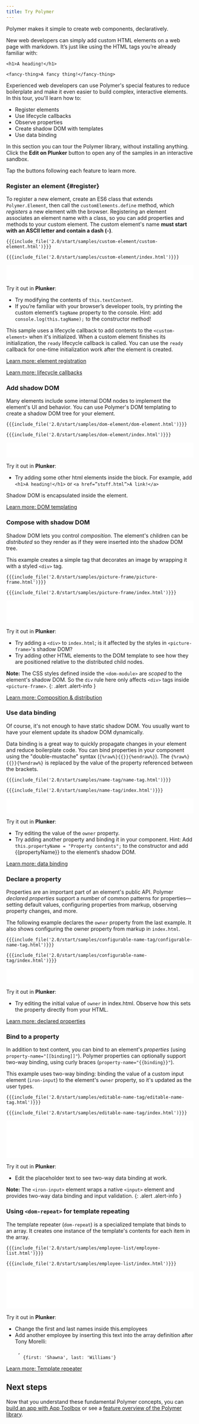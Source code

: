 ```yaml
---
title: Try Polymer
---
```


<!-- toc -->

Polymer makes it simple to create web components, declaratively.

New web developers can simply add custom HTML elements on a web page with markdown. It’s just like using the HTML tags you’re already familiar with:

<pre><code>&lt;h1&gt;A heading!&lt;/h1&gt;</code></pre>

<pre><code>&lt;fancy-thing&gt;A fancy thing!&lt;/fancy-thing&gt;</code></pre>


Experienced web developers can use Polymer's special features to reduce boilerplate
and make it even easier to build complex, interactive elements. In this tour, you'll
learn how to:

- Register elements
- Use lifecycle callbacks
- Observe properties
- Create shadow DOM with templates
- Use data binding

In this section you can tour the Polymer library,
without installing anything. Click the **Edit on Plunker** button to open any
of the samples in an interactive sandbox.

Tap the buttons following each feature to learn more.

### Register an element {#register}

To register a new element, create an ES6 class that extends
`Polymer.Element`, then call the `customElements.define` method, which
_registers_ a new element with the browser. Registering an element associates
an element name with a class, so you can add properties and methods to your custom
element. The custom element's name **must start with an ASCII letter and
contain a dash (-)**.

<demo-tabs selected="0" name="qt-1-register" src="http://plnkr.co/edit/ScvcB4?p=preview">
  <demo-tab heading="custom-element.html">
<pre><code>{{{include_file('2.0/start/samples/custom-element/custom-element.html')}}}</code></pre>
  </demo-tab>
  <demo-tab heading="index.html">
<pre><code>{{{include_file('2.0/start/samples/custom-element/index.html')}}}</code></pre>
  </demo-tab>

  <iframe frameborder="0" src="samples/custom-element/index.html" width="100%" height="40"></iframe>
</demo-tabs>

Try it out in **Plunker**:
* Try modifying the contents of `this.textContent`. 
* If you’re familiar with your browser’s developer tools, try printing the
  custom element’s `tagName` property to the console. 
  Hint: add `console.log(this.tagName);` to the constructor method!

This sample uses a lifecycle callback
to add contents to the `<custom-element>` when it's initialized.
When a custom element finishes its initialization, the `ready` lifecycle callback is called.
You can use the `ready` callback for one-time initialization work after the element is created.

<p><a href="/{{{polymer_version_dir}}}/docs/devguide/registering-elements" class="blue-button">
  Learn more: element registration
</a></p>

<p><a href="/{{{polymer_version_dir}}}/docs/devguide/registering-elements#lifecycle-callbacks" class="blue-button">
  Learn more: lifecycle callbacks
</a></p>

### Add shadow DOM

Many elements include some internal DOM nodes to implement the element's UI and behavior.
You can use Polymer's DOM templating to create a shadow DOM tree for your element.

<demo-tabs selected="0" name="qt-2-shadow-dom" src="http://plnkr.co/edit/DaiLYY?p=preview">
  <demo-tab heading="dom-element.html">
<pre><code>{{{include_file('2.0/start/samples/dom-element/dom-element.html')}}}</code></pre>
  </demo-tab>
  <demo-tab heading="index.html">
<pre><code>{{{include_file('2.0/start/samples/dom-element/index.html')}}}</code></pre>
  </demo-tab>

  <iframe frameborder="0" src="samples/dom-element/index.html" width="100%" height="40"></iframe>
</demo-tabs>

Try it out in **Plunker**:
* Try adding some other html elements inside the <template></template> block. For example, add `<h1>A heading!</h1>` or `<a href=”stuff.html”>A link!</a>`

Shadow DOM is encapsulated inside the element.

<p><a href="/{{{polymer_version_dir}}}/docs/devguide/dom-template" class="blue-button">Learn more: DOM templating</a></p>

### Compose with shadow DOM

Shadow DOM lets you control _composition_. The element's children can be _distributed_
so they render as if they were inserted into the shadow DOM tree.

This example creates a simple tag that decorates an image by wrapping it
with a styled `<div>` tag.

<demo-tabs selected="0" name="qt-3-compose" src="http://plnkr.co/edit/BzgJBN?p=preview">
  <demo-tab heading="picture-frame.html">
<pre><code>{{{include_file('2.0/start/samples/picture-frame/picture-frame.html')}}}</code></pre>
  </demo-tab>
  <demo-tab heading="index.html">
<pre><code>{{{include_file('2.0/start/samples/picture-frame/index.html')}}}</code></pre>
  </demo-tab>

  <iframe frameborder="0" src="samples/picture-frame/index.html" width="100%" height="60"></iframe>
</demo-tabs>

Try it out in **Plunker**:
* Try adding a `<div>` to `index.html`; is it affected by the styles in `<picture-frame>`'s shadow DOM?
* Try adding other HTML elements to the DOM template to see how they are positioned relative to the distributed child nodes.

**Note:** The CSS styles defined inside the `<dom-module>` are _scoped_ to the element's shadow DOM.
So the `div` rule here only affects `<div>` tags inside `<picture-frame>`.
{: .alert .alert-info }

<p><a href="/2.0/docs/devguide/shadow-dom#shadow-dom-and-composition" class="blue-button">
Learn more: Composition & distribution</a></p>

### Use data binding

Of course, it's not enough to have static shadow DOM. You usually want to have your element update
its shadow DOM dynamically.

Data binding is a great way to quickly propagate changes in your element and reduce boilerplate code.
You can bind properties in your component using the "double-mustache" syntax (`{%raw%}{{}}{%endraw%}`).
The `{%raw%}{{}}{%endraw%}` is replaced by the value of the property referenced between the brackets.

<demo-tabs selected="0" name="qt-4-data-binding" src="http://plnkr.co/edit/8mZK8S?p=preview">
  <demo-tab heading="name-tag.html">
<pre><code>{{{include_file('2.0/start/samples/name-tag/name-tag.html')}}}</code></pre>
  </demo-tab>
  <demo-tab heading="index.html">
<pre><code>{{{include_file('2.0/start/samples/name-tag/index.html')}}}</code></pre>
  </demo-tab>

  <iframe frameborder="0" src="samples/name-tag/index.html" width="100%" height="40"></iframe>
</demo-tabs>

Try it out in **Plunker**:
* Try editing the value of the `owner` property.
* Try adding another property and binding it in your component. 
  Hint: Add `this.propertyName = "Property contents";` to the constructor
  and add {{propertyName}} to the element’s shadow DOM.  

<p><a href="/2.0/docs/devguide/data-binding" class="blue-button">
Learn more: data binding</a></p>

### Declare a property

Properties are an important part of an element's public API. Polymer
_declared properties_ support a number of common patterns for properties—setting default
values, configuring properties from markup, observing property changes, and more.

The following example declares the `owner` property from the last example.
It also shows configuring the owner property from markup in `index.html`.

<demo-tabs selected="0" name="qt-5-declare-property" src="http://plnkr.co/edit/ROIvZg?p=preview">
  <demo-tab heading="configurable-name-tag.html">
<pre><code>{{{include_file('2.0/start/samples/configurable-name-tag/configurable-name-tag.html')}}}</code></pre>
  </demo-tab>
  <demo-tab heading="index.html">
<pre><code>{{{include_file('2.0/start/samples/configurable-name-tag/index.html')}}}</code></pre>
  </demo-tab>

  <iframe frameborder="0" src="samples/configurable-name-tag/index.html" width="100%" height="40"></iframe>
</demo-tabs>

Try it out in **Plunker**:
* Try editing the initial value of `owner` in index.html. Observe how this sets the property directly from your HTML.

<p><a href="/2.0/docs/devguide/properties" class="blue-button">
Learn more: declared properties</a></p>

### Bind to a property

In addition to text content, you can bind to an element's _properties_ (using
`property-name="[[binding]]"`). Polymer properties
can optionally support two-way binding, using curly braces (`property-name="{{binding}}"`).

This example uses two-way binding: binding the value of a custom input element (`iron-input`)
to the element's `owner` property, so it's updated as the user types.

<demo-tabs selected="0" name="qt-6-bind-property" src="http://plnkr.co/edit/VYR8my?p=preview">
  <demo-tab heading="editable-name-tag.html">
<pre><code>{{{include_file('2.0/start/samples/editable-name-tag/editable-name-tag.html')}}}</code></pre>
  </demo-tab>
  <demo-tab heading="index.html">
<pre><code>{{{include_file('2.0/start/samples/editable-name-tag/index.html')}}}</code></pre>
  </demo-tab>

  <iframe frameborder="0" src="samples/editable-name-tag/index.html" width="100%" height="100"></iframe>
</demo-tabs>

Try it out in **Plunker**:
* Edit the placeholder text to see two-way data binding at work.

**Note:** The `<iron-input>` element wraps a native `<input>` element and provides two-way
data binding and input validation.
{: .alert .alert-info }

### Using `<dom-repeat>` for template repeating

The template repeater (`dom-repeat`) is a specialized template that binds to an array. It creates one instance of the template's contents for each item in the array.

<demo-tabs selected="0" name="qt-7-dom-repeat" src="http://plnkr.co/edit/FdgkAtcLFHX5TpTsYtZn?p=preview">
  <demo-tab heading="employee-list.html">
<pre><code>{{{include_file('2.0/start/samples/employee-list/employee-list.html')}}}</code></pre>
  </demo-tab>
  <demo-tab heading="index.html">
<pre><code>{{{include_file('2.0/start/samples/employee-list/index.html')}}}</code></pre>
  </demo-tab>

  <iframe frameborder="0" src="samples/employee-list/index.html" width="100%" height="100"></iframe>
</demo-tabs>

Try it out in **Plunker**:
* Change the first and last names inside this.employees
* Add another employee by inserting this text into the array definition after Tony Morelli:<br/>
  ```
   ,
     {first: 'Shawna', last: 'Williams'} 
  ```

<p><a href="/2.0/docs/devguide/templates" class="blue-button">
Learn more: Template repeater</a></p>

## Next steps

Now that you understand these fundamental Polymer concepts, you can [build an app with App Toolbox](/2.0/start/toolbox/set-up) or see a [feature overview of the Polymer library](/2.0/docs/devguide/feature-overview).
